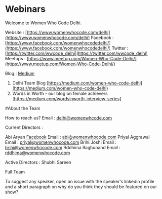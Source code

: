 # Webinars

Welcome to Women Who Code Delhi. 

Website : [https://www.womenwhocode.com/delhi](https://www.womenwhocode.com/delhi)
Facebook : [https://www.facebook.com/womenwhocodedelhi/](https://www.facebook.com/womenwhocodedelhi/)
Twitter : [https://twitter.com/wwcode_delhi](https://twitter.com/wwcode_delhi)
Meetups : [https://www.meetup.com/Women-Who-Code-Delhi/](https://www.meetup.com/Women-Who-Code-Delhi/)

Blog : [Medium](https://medium.com/@WWCode_Delhi)
1. Delhi Team Blog [https://medium.com/women-who-code-delhi](https://medium.com/women-who-code-delhi)
2. Words in Worth - our blog on female achievers [https://medium.com/wordsinworth-interview-series]

#About the Team

How to reach us?
Email : delhi@womenwhcode.com

Current Directors :

Abi Aryan [Facebook](https://www.facebook.com/officialabiaryan/) Email : abi@womenwhocode.com
Priyal Aggrawal Email : priyal@womenwhocode.com
Brihi Joshi Email : brihi@womenwhocode.com
Rddhima Raghunand Email : rddhima@womenwhocode.com

Active Directors :
Shubhi Sareen 

Full Team 

To suggest any speaker, open an issue with the speaker's linkedin profile and a short paragraph on why do you think they should be featured on our show?

